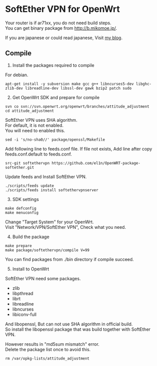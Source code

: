 SoftEther VPN for OpenWrt
=
Your router is if ar71xx, you do not need build steps.  
You can get binary package from http://b.mikomoe.jp/.

If you are japanese or could read japanese, Visit [my blog](http://elin.mikomoe.jp/index.php?entry=OpenWRT%E3%81%A7SoftEther-VPN%E3%82%92%E5%8B%95%E3%81%8B%E3%81%99).

Compile
-
1. Install the packages required to compile

  For debian.
  ```
  apt-get install -y subversion make gcc g++ libncurses5-dev libghc-zlib-dev libreadline-dev libssl-dev gawk bzip2 patch sudo
  ```

2. Get OpenWrt SDK and prepare for compile
  ```
  svn co svn://svn.openwrt.org/openwrt/branches/attitude_adjustment
  cd attitude_adjustment
  ```

  SoftEther VPN uses SHA algorithm.  
  For default, it is not enabled.  
  You will need to enabled this.
  ```
  sed -i 's/no-sha0//' package/openssl/Makefile
  ```

  Add following line to feeds.conf file.
  If file not exists, Add line after copy feeds.conf.default to feeds.conf.
  ```
  src-git softethervpn https://github.com/el1n/OpenWRT-package-softether.git
  ```

  Update feeds and Install SoftEther VPN.
  ```
  ./scripts/feeds update
  ./scripts/feeds install softethervpnserver
  ```

3. SDK settings
  ```
  make defconfig
  make menuconfig
  ```
  Change "Target System" for your OpenWrt.  
  Visit "Network/VPN/SoftEther VPN", Check what you need.

4. Build the package
  ```
  make prepare
  make package/softethervpn/compile V=99
  ```
  You can find packages from ./bin directory if compile succeed.

5. Install to OpenWrt

  SoftEther VPN need some packages.
  + zlib
  + libpthread
  + librt
  + libreadline
  + libncurses
  + libiconv-full

  And libopenssl, But can not use SHA algorithm in official build.  
  So install the libopenssl package that was build together with SoftEther VPN.

  However results in "md5sum mismatch" error.  
  Delete the package list once to avoid this.
  ```
  rm /var/opkg-lists/attitude_adjustment
  ```

